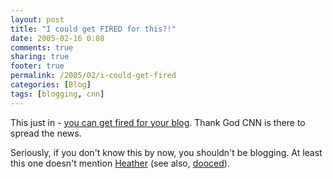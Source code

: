 ```yaml
---
layout: post
title: "I could get FIRED for this?!"
date: 2005-02-16 0:08
comments: true
sharing: true
footer: true
permalink: /2005/02/i-could-get-fired
categories: [Blog]
tags: [blogging, cnn]
---
```

This just in - <a href="http://money.cnn.com/2005/02/14/news/economy/blogging/index.htm">you can get fired for your blog</a>.  Thank God CNN is there to spread the news.

Seriously, if you don't know this by now, you shouldn't be blogging.  At least this one doesn't mention <a href="http://www.dooce.com/">Heather</a> (see also, <a href="http://www.urbandictionary.com/define.php?term=dooced">dooced</a>).

